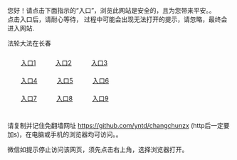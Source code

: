 您好！请点击下面指示的“入口”，浏览此网站是安全的，且为您带来平安。。 <br/>
点击入口后，请耐心等待， 过程中可能会出现无法打开的提示，请忽略，最终会进入网站. </br>

法轮大法在长春<br/>
<div style="padding:10px"><a style="margin:20px" target="_blank" href="https://d2tuqt14ofydlk.cloudfront.net/2Qpsp?pgskhxwb" id="ccLink1" rel="nofollow">入口1</a> <a target="_blank" style="margin:20px" href="https://d1fwcvesid9nal.cloudfront.net/2Qpsp?ficaxgrw" id="ccLink2" rel="nofollow">入口2</a> <a style="margin:20px" target="_blank" href="https://d19cn4tmmrnf4s.cloudfront.net/2Qpsp?xioodnb" id="ccLink3" rel="nofollow">入口3</a></div>

<div style="padding:10px" ><a style="margin:20px" target="_blank" href="https://d2tuqt14ofydlk.cloudfront.net/2Qpsp?pgskhxwb" id="ccLink4" rel="nofollow">入口4</a> <a style="margin:20px" href="https://d1fwcvesid9nal.cloudfront.net/2Qpsp?ficaxgrw" target="_blank" id="ccLink5" rel="nofollow">入口5</a> <a style="margin:20px" href="https://d19cn4tmmrnf4s.cloudfront.net/2Qpsp?xioodnb" target="_blank" id="ccLink6" rel="nofollow">入口6</a></div>

<div style="padding:10px"><a style="margin:20px" target="_blank" href="https://d2tuqt14ofydlk.cloudfront.net/2Qpsp?pgskhxwb" id="ccLink7" rel="nofollow">入口7</a> <a style="margin:20px" href="https://d1fwcvesid9nal.cloudfront.net/2Qpsp?ficaxgrw" target="_blank" id="ccLink8" rel="nofollow">入口8</a> <a style="margin:20px" target="_blank" href="https://d19cn4tmmrnf4s.cloudfront.net/2Qpsp?xioodnb" id="ccLink9" rel="nofollow">入口9</a></div>

<br/>



请复制并记住免翻墙网址 https://github.com/yntd/changchunzx (http后一定要加s)，在电脑或手机的浏览器均可访问。。<br/>

微信如提示停止访问该网页，须先点击右上角，选择浏览器打开。
